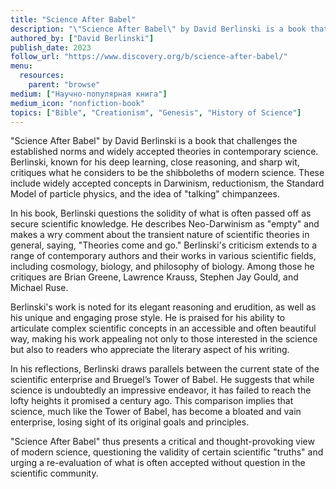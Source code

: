 ```yaml
---
title: "Science After Babel"
description: "\"Science After Babel\" by David Berlinski is a book that challenges the established norms and widely accepted theories in contemporary science. Berlinski, known for his deep learning, close reasoning, and sharp wit, critiques what he considers to be the shibboleths of modern science. These include widely accepted concepts in Darwinism, reductionism, the Standard Model of particle physics, and the idea of \"talking\" chimpanzees."
authored_by: ["David Berlinski"]
publish_date: 2023
follow_url: "https://www.discovery.org/b/science-after-babel/"
menu:
  resources:
    parent: "browse"
medium: ["Научно-популярная книга"]
medium_icon: "nonfiction-book"
topics: ["Bible", "Creationism", "Genesis", "History of Science"]
---
```


"Science After Babel" by David Berlinski is a book that challenges the established norms and widely accepted theories in contemporary science. Berlinski, known for his deep learning, close reasoning, and sharp wit, critiques what he considers to be the shibboleths of modern science. These include widely accepted concepts in Darwinism, reductionism, the Standard Model of particle physics, and the idea of "talking" chimpanzees.

In his book, Berlinski questions the solidity of what is often passed off as secure scientific knowledge. He describes Neo-Darwinism as "empty" and makes a wry comment about the transient nature of scientific theories in general, saying, "Theories come and go." Berlinski's criticism extends to a range of contemporary authors and their works in various scientific fields, including cosmology, biology, and philosophy of biology. Among those he critiques are Brian Greene, Lawrence Krauss, Stephen Jay Gould, and Michael Ruse.

Berlinski's work is noted for its elegant reasoning and erudition, as well as his unique and engaging prose style. He is praised for his ability to articulate complex scientific concepts in an accessible and often beautiful way, making his work appealing not only to those interested in the science but also to readers who appreciate the literary aspect of his writing.

In his reflections, Berlinski draws parallels between the current state of the scientific enterprise and Bruegel’s Tower of Babel. He suggests that while science is undoubtedly an impressive endeavor, it has failed to reach the lofty heights it promised a century ago. This comparison implies that science, much like the Tower of Babel, has become a bloated and vain enterprise, losing sight of its original goals and principles.

"Science After Babel" thus presents a critical and thought-provoking view of modern science, questioning the validity of certain scientific "truths" and urging a re-evaluation of what is often accepted without question in the scientific community​.